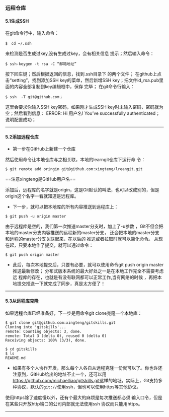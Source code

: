 ### 远程仓库
#### 5.1生成SSH
在git命令行中，输入命令： 

```
$　cd ~/.ssh
```
来检测是否生成过key,没有生成过key，会有相关信息
提示；然后输入命令： 
```
$ ssh-keygen -t rsa -C “邮箱地址”
```
按下回车键；然后根据返回的信息，找到.ssh目录下
的两个文件；
在github上点击“setting”，找到添加SSH key的菜单，然后新增SSH
key；把文件id_rsa.pub里面的内容全部复制到key编辑框中，保存
完毕；
在git命令行输入：
```
$ ssh  -T git@github.com；
```
这里会要求你输入SSH 
key密码，如果刚才生成SSH 
key时未输入密码，密码就为空；然后看到信息：
ERROR: Hi 用户名! You’ve successfully 
authenticated；说明配置成功；


---
####  5.2添加远程仓库
+ 第一步在GitHub上新建一个仓库

然后使用命令让本地仓库与之相关联，本地的learngit仓库下运行命
令：
```
$ git remote add oringin git@github.com:xingteng/lreangit.git
```
==注意xingteng是GitHub用户名== 

添加后，远程库的名字就是origin，这是Git默认的叫法，也可以改成别的，但是origin这个名字一看就知道是远程库。
+ 下一步，就可以把本地库的所有内容推送到远程库上：

```
$ git push -u origin master
```
由于远程库是空的，我们第一次推送master分支时，加上了-u参数
，Git不但会把本地的master分支内容推送的远程新的master分支，
还会把本地的master分支和远程的master分支关联起来，在以后的
推送或者拉取时就可以简化命令。
从现在起，只要本地作了提交，就可以通过命令：

```
$ git push origin master
```
+ 此后，每次本地提交后，只要有必要，就可以使用命令git push 
origin master推送最新修改；
分布式版本系统的最大好处之一是在本地工作完全不需要考虑远
程库的存在，也就是有没有联网都可以正常工作,当有网络的时候
，再把本地提交推送一下就完成了同步，真是太方便了！
---

#### 5.3从远程库克隆
如果远程仓库已经准备好，下一步是用命令git 
clone克隆一个本地库：
```
$ git clone git@github.com:xingteng/gitskills.git
Cloning into 'gitskills'...
remote: Counting objects: 3, done.
remote: Total 3 (delta 0), reused 0 (delta 0)
Receiving objects: 100% (3/3), done.

$ cd gitskills
$ ls
README.md
```
+ 如果有多个人协作开发，那么每个人各自从远程克隆一份就可以了。你也许还注意到，GitHub给出的地址不止一个，还可以用<https://github.com/michaelliao/gitskills.git>这样的地址。实际上，Git支持多种协议，默认的`git://`使用ssh，但也可以使用https等其他协议。

使用https除了速度慢以外，还有个最大的麻烦是每次推送都必须
输入口令，但是在某些只开放http端口的公司内部就无法使用ssh
协议而只能用https。


---








